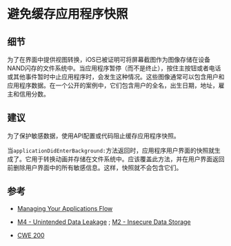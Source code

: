 # 避免缓存应用程序快照

## 细节

为了在界面中提供视图转换，iOS已被证明可将屏幕截图作为图像存储在设备NAND闪存的文件系统中。当应用程序暂停（而不是终止），按住主按钮或者电话或其他事件暂时中止应用程序时，会发生这种情况。这些图像通常可以包含用户和应用程序数据。在一个公开的案例中，它们包含用户的全名，出生日期，地址，雇主和信用分数。

## 建议

为了保护敏感数据，使用API​​配置或代码阻止缓存应用程序快照。

当`applicationDidEnterBackground:`方法返回时，应用程序用户界面的快照就生成了。它用于转换动画并存​​储在文件系统中。应该覆盖此方法，并在用户界面返回前删除用户界面中的所有敏感信息。这样，快照就不会包含它们。

## 参考

* [Managing Your Applications Flow](https://developer.apple.com/library/iOS/documentation/iPhone/Conceptual/iPhoneOSProgrammingGuide/ManagingYourApplicationsFlow/ManagingYourApplicationsFlow.html#//apple_ref/doc/uid/TP40007072-CH4-SW47)

* [M4 - Unintended Data Leakage](https://www.owasp.org/index.php/Mobile_Top_10_2014-M4) ; [M2 - Insecure Data Storage](https://www.owasp.org/index.php/Mobile_Top_10_2014-M2)

* [CWE 200](https://cwe.mitre.org/data/definitions/200.html)



